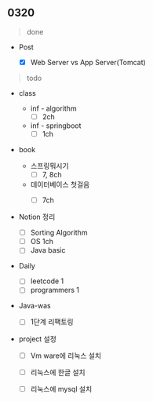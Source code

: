 ## 0320

> done

- Post
  - [x] Web Server vs App Server(Tomcat)


> todo

- class
  - inf - algorithm
    - [ ] 2ch
  - inf - springboot
      - [ ] 1ch
- book
  - 스프링뭐시기
      - [ ] 7, 8ch
  - 데이터베이스 첫걸음
      - [ ] 7ch


- Notion 정리

  - [ ] Sorting Algorithm
  - [ ] OS 1ch
  - [ ] Java basic
- Daily

  - [ ] leetcode 1
  - [ ] programmers 1
- Java-was

  - [ ] 1단계 리팩토링
- project 설정

  - [ ] Vm ware에 리눅스 설치
  - [ ] 리눅스에 한글 설치
  - [ ] 리눅스에 mysql 설치



